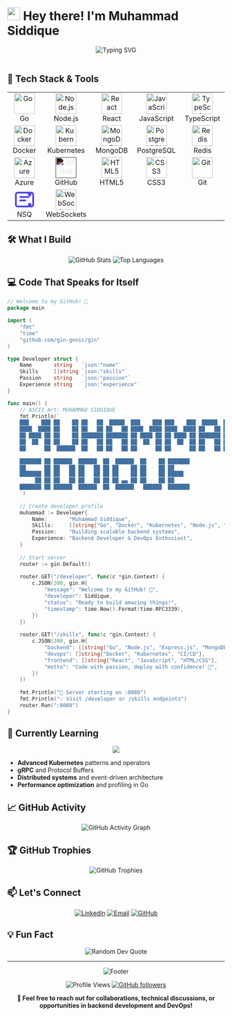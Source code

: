 # <img src="https://raw.githubusercontent.com/MartinHeinz/MartinHeinz/master/wave.gif" width="30px" height="30px" /> Hey there! I'm **Muhammad Siddique**

<div align="center">
  <img src="https://readme-typing-svg.herokuapp.com?font=Fira+Code&size=22&duration=3000&pause=1000&color=00D8FF&center=true&vCenter=true&width=600&lines=Backend+Developer+%7C+Go+Enthusiast;Building+Scalable+Systems;Microservices+%26+Cloud+Native+Solutions;Always+Learning+New+Technologies!" alt="Typing SVG" />
</div>

<br/>

## 🚀 Tech Stack & Tools
<div align="center">
  <table>
    <tr>
      <td align="center" width="120">
        <img src="https://cdn.jsdelivr.net/gh/devicons/devicon/icons/go/go-original.svg" width="48" height="48" alt="Go" />
        <br>Go
      </td>
      <td align="center" width="120">
        <img src="https://cdn.jsdelivr.net/gh/devicons/devicon/icons/nodejs/nodejs-original.svg" width="48" height="48" alt="Node.js" />
        <br>Node.js
      </td>
      <td align="center" width="120">
        <img src="https://cdn.jsdelivr.net/gh/devicons/devicon/icons/react/react-original.svg" width="48" height="48" alt="React" />
        <br>React
      </td>
      <td align="center" width="120">
        <img src="https://cdn.jsdelivr.net/gh/devicons/devicon/icons/javascript/javascript-original.svg" width="48" height="48" alt="JavaScript" />
        <br>JavaScript
      </td>
      <td align="center" width="120">
        <img src="https://cdn.jsdelivr.net/gh/devicons/devicon/icons/typescript/typescript-original.svg" width="48" height="48" alt="TypeScript" />
        <br>TypeScript
      </td>
    </tr>
    <tr>
      <td align="center" width="120">
        <img src="https://cdn.jsdelivr.net/gh/devicons/devicon/icons/docker/docker-original.svg" width="48" height="48" alt="Docker" />
        <br>Docker
      </td>
      <td align="center" width="120">
        <img src="https://cdn.jsdelivr.net/gh/devicons/devicon/icons/kubernetes/kubernetes-plain.svg" width="48" height="48" alt="Kubernetes" />
        <br>Kubernetes
      </td>
      <td align="center" width="120">
        <img src="https://cdn.jsdelivr.net/gh/devicons/devicon/icons/mongodb/mongodb-original.svg" width="48" height="48" alt="MongoDB" />
        <br>MongoDB
      </td>
      <td align="center" width="120">
        <img src="https://cdn.jsdelivr.net/gh/devicons/devicon/icons/postgresql/postgresql-original.svg" width="48" height="48" alt="PostgreSQL" />
        <br>PostgreSQL
      </td>
      <td align="center" width="120">
        <img src="https://cdn.jsdelivr.net/gh/devicons/devicon/icons/redis/redis-original.svg" width="48" height="48" alt="Redis" />
        <br>Redis
      </td>
    </tr>
    <tr>
      <td align="center" width="120">
        <img src="https://cdn.jsdelivr.net/gh/devicons/devicon/icons/azure/azure-original.svg" width="48" height="48" alt="Azure" />
        <br>Azure
      </td>
      <td align="center" width="120">
        <img src="https://cdn.jsdelivr.net/gh/devicons/devicon/icons/github/github-original-wordmark.svg" width="48" height="48" alt="GitHub" style="filter: invert(1);" />
        <br>GitHub
      </td>
      <td align="center" width="120">
        <img src="https://cdn.jsdelivr.net/gh/devicons/devicon/icons/html5/html5-original.svg" width="48" height="48" alt="HTML5" />
        <br>HTML5
      </td>
      <td align="center" width="120">
        <img src="https://cdn.jsdelivr.net/gh/devicons/devicon/icons/css3/css3-original.svg" width="48" height="48" alt="CSS3" />
        <br>CSS3
      </td>
      <td align="center" width="120">
        <img src="https://cdn.jsdelivr.net/gh/devicons/devicon/icons/git/git-original.svg" width="48" height="48" alt="Git" />
        <br>Git
      </td>
    </tr>
    <tr>
      <td align="center" width="120">
        <svg width="48" height="48" viewBox="0 0 24 24" fill="none" xmlns="http://www.w3.org/2000/svg">
          <rect x="2" y="4" width="20" height="16" rx="2" stroke="#4F46E5" stroke-width="2" fill="none"/>
          <path d="M7 9h10M7 13h6" stroke="#4F46E5" stroke-width="2" stroke-linecap="round"/>
          <circle cx="18" cy="6" r="2" fill="#4F46E5"/>
          <circle cx="18" cy="18" r="2" fill="#4F46E5"/>
        </svg>
        <br>NSQ
      </td>
      <td align="center" width="120">
        <img src="https://cdn.jsdelivr.net/gh/devicons/devicon/icons/socketio/socketio-original.svg" width="48" height="48" alt="WebSockets" />
        <br>WebSockets
      </td>
      <td align="center" width="120"></td>
      <td align="center" width="120"></td>
      <td align="center" width="120"></td>
    </tr>
  </table>
</div>

## 🛠️ What I Build

<div align="center">
  <img src="https://github-readme-stats.vercel.app/api?username=MalikSaddique&show_icons=true&count_private=true&theme=radical&hide_border=true&bg_color=0D1117&title_color=00D8FF&icon_color=00D8FF" alt="GitHub Stats" />
  <img src="https://github-readme-stats.vercel.app/api/top-langs/?username=MalikSaddique&layout=compact&theme=radical&hide_border=true&bg_color=0D1117&title_color=00D8FF" alt="Top Languages" />
</div>

## 💻 Code That Speaks for Itself

```go
// Welcome to my GitHub! 🚀
package main

import (
    "fmt"
    "time"
    "github.com/gin-gonic/gin"
)

type Developer struct {
    Name       string   `json:"name"`
    Skills     []string `json:"skills"`
    Passion    string   `json:"passion"`
    Experience string   `json:"experience"`
}

func main() {
    // ASCII Art: MUHAMMAD SIDDIQUE
    fmt.Println(`
    ███    ███ ██    ██ ██   ██  █████  ███    ███ ███    ███  █████  ██████  
    ████  ████ ██    ██ ██   ██ ██   ██ ████  ████ ████  ████ ██   ██ ██   ██ 
    ██ ████ ██ ██    ██ ███████ ███████ ██ ████ ██ ██ ████ ██ ███████ ██   ██ 
    ██  ██  ██ ██    ██ ██   ██ ██   ██ ██  ██  ██ ██  ██  ██ ██   ██ ██   ██ 
    ██      ██  ██████  ██   ██ ██   ██ ██      ██ ██      ██ ██   ██ ██████  
    
    ███████ ██ ██████  ██████  ██  ██████  ██    ██ ███████ 
    ██      ██ ██   ██ ██   ██ ██ ██    ██ ██    ██ ██      
    ███████ ██ ██   ██ ██   ██ ██ ██    ██ ██    ██ █████   
         ██ ██ ██   ██ ██   ██ ██ ██ ▄▄ ██ ██    ██ ██      
    ███████ ██ ██████  ██████  ██  ██████   ██████  ███████ 
    `)
    
    // Create developer profile
    muhammad := Developer{
        Name:       "Muhammad Siddique",
        Skills:     []string{"Go", "Docker", "Kubernetes", "Node.js", "React"},
        Passion:    "Building scalable backend systems",
        Experience: "Backend Developer & DevOps Enthusiast",
    }
    
    // Start server
    router := gin.Default()
    
    router.GET("/developer", func(c *gin.Context) {
        c.JSON(200, gin.H{
            "message": "Welcome to my GitHub! 👋",
            "developer": Siddique,
            "status": "Ready to build amazing things!",
            "timestamp": time.Now().Format(time.RFC3339),
        })
    })
    
    router.GET("/skills", func(c *gin.Context) {
        c.JSON(200, gin.H{
            "backend": []string{"Go", "Node.js", "Express.js", "MongoDB"},
            "devops": []string{"Docker", "Kubernetes", "CI/CD"},
            "frontend": []string{"React", "JavaScript", "HTML/CSS"},
            "motto": "Code with passion, deploy with confidence! 🚀",
        })
    })
    
    fmt.Println("🚀 Server starting on :8080")
    fmt.Println("💡 Visit /developer or /skills endpoints")
    router.Run(":8080")
}
```

## 🎯 Currently Learning

<div align="center">
  <img src="https://skillicons.dev/icons?i=graphql,kafka,prometheus,grafana&theme=dark" />
</div>

- **Advanced Kubernetes** patterns and operators
- **gRPC** and Protocol Buffers  
- **Distributed systems** and event-driven architecture
- **Performance optimization** and profiling in Go

## 📈 GitHub Activity

<div align="center">
  <img src="https://github-readme-activity-graph.vercel.app/graph?username=MalikSaddique&theme=react-dark&bg_color=0D1117&color=00D8FF&line=00D8FF&point=FFFFFF&area_color=0D1117&area=true&hide_border=true" alt="GitHub Activity Graph" />
</div>

## 🏆 GitHub Trophies

<div align="center">
  <img src="https://github-profile-trophy.vercel.app/?username=MalikSaddique&theme=radical&no-frame=true&no-bg=false&margin-w=4&row=1" alt="GitHub Trophies" />
</div>

## 📫 Let's Connect

<div align="center">
  
[![LinkedIn](https://img.shields.io/badge/LinkedIn-0077B5?style=for-the-badge&logo=linkedin&logoColor=white)](https://www.linkedin.com/in/muhammad-siddique-119860228)
[![Email](https://img.shields.io/badge/Email-D14836?style=for-the-badge&logo=gmail&logoColor=white)](mailto:maliksaddique139@gmail.com)
[![GitHub](https://img.shields.io/badge/GitHub-100000?style=for-the-badge&logo=github&logoColor=white)](https://github.com/MalikSaddique)

</div>

## 💡 Fun Fact

<div align="center">
  <img src="https://quotes-github-readme.vercel.app/api?type=horizontal&theme=radical" alt="Random Dev Quote" />
</div>

---

<div align="center">
  <img src="https://capsule-render.vercel.app/api?type=waving&color=gradient&height=100&section=footer" alt="Footer" />
</div>

<div align="center">
  
![Profile Views](https://komarev.com/ghpvc/?username=MalikSaddique&color=blueviolet&style=flat-square)
[![GitHub followers](https://img.shields.io/github/followers/MalikSaddique?label=Follow&style=social)](https://github.com/MalikSaddique)

**💬 Feel free to reach out for collaborations, technical discussions, or opportunities in backend development and DevOps!**

</div>
